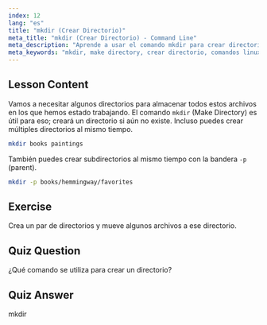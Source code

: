 ```yaml
---
index: 12
lang: "es"
title: "mkdir (Crear Directorio)"
meta_title: "mkdir (Crear Directorio) - Command Line"
meta_description: "Aprende a usar el comando mkdir para crear directorios y subdirectorios en Linux. Este tutorial para principiantes te ayuda a organizar archivos de manera eficiente."
meta_keywords: "mkdir, make directory, crear directorio, comandos linux, tutorial linux, linux para principiantes, guía linux"
---
```


## Lesson Content

Vamos a necesitar algunos directorios para almacenar todos estos archivos en los que hemos estado trabajando. El comando `mkdir` (Make Directory) es útil para eso; creará un directorio si aún no existe. Incluso puedes crear múltiples directorios al mismo tiempo.

```bash
mkdir books paintings
```

También puedes crear subdirectorios al mismo tiempo con la bandera `-p` (parent).

```bash
mkdir -p books/hemmingway/favorites
```

## Exercise

Crea un par de directorios y mueve algunos archivos a ese directorio.

## Quiz Question

¿Qué comando se utiliza para crear un directorio?

## Quiz Answer

mkdir
